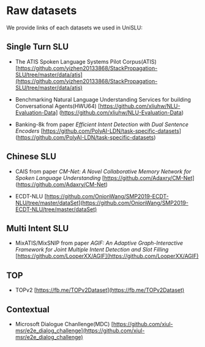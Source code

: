 # Raw datasets

We provide links of each datasets we used in UniSLU:

## Single Turn SLU

- The ATIS Spoken Language Systems Pilot Corpus(ATIS) [https://github.com/yizhen20133868/StackPropagation-SLU/tree/master/data/atis](https://github.com/yizhen20133868/StackPropagation-SLU/tree/master/data/atis)

- Benchmarking Natural Language Understanding Services for building Conversational Agents(HWU64) [https://github.com/xliuhw/NLU-Evaluation-Data] (https://github.com/xliuhw/NLU-Evaluation-Data)

- Banking-8k from paper *Efficient Intent Detection with Dual Sentence Encoders* [https://github.com/PolyAI-LDN/task-specific-datasets] (https://github.com/PolyAI-LDN/task-specific-datasets)

## Chinese SLU

- CAIS from paper *CM-Net: A Novel Collaborative Memory Network for Spoken Language Understanding* [https://github.com/Adaxry/CM-Net] (https://github.com/Adaxry/CM-Net)

- ECDT-NLU [https://github.com/OnionWang/SMP2019-ECDT-NLU/tree/master/dataSet](https://github.com/OnionWang/SMP2019-ECDT-NLU/tree/master/dataSet)

## Multi Intent SLU

- MixATIS/MixSNIP from paper *AGIF: An Adaptive Graph-Interactive Framework for Joint Multiple Intent Detection and Slot Filling* [https://github.com/LooperXX/AGIF](https://github.com/LooperXX/AGIF)

## TOP

- TOPv2 [https://fb.me/TOPv2Dataset](https://fb.me/TOPv2Dataset)

## Contextual 

- Microsoft Dialogue Chanllenge(MDC) [https://github.com/xiul-msr/e2e_dialog_challenge](https://github.com/xiul-msr/e2e_dialog_challenge)





